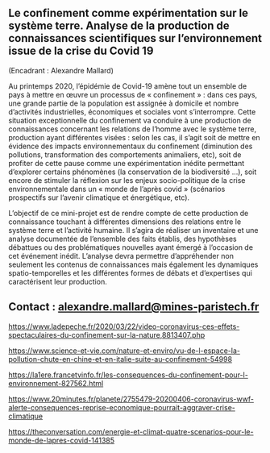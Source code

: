 ## Le confinement comme expérimentation sur le système terre. Analyse de la production de connaissances scientifiques sur l’environnement issue de la crise du Covid 19

(Encadrant : Alexandre Mallard)

Au printemps 2020, l’épidémie de Covid-19 amène tout un ensemble de pays à mettre en œuvre un processus de « confinement » : dans ces pays, une grande partie de la population est assignée à domicile et nombre d’activités industrielles, économiques et sociales vont s’interrompre. Cette situation exceptionnelle du confinement va conduire à une production de connaissances concernant les relations de l’homme avec le système terre, production ayant différentes visées : selon les cas, il s’agit soit de mettre en évidence des impacts environnementaux du confinement (diminution des pollutions, transformation des comportements animaliers, etc), soit de profiter de cette pause comme une expérimentation inédite permettant d’explorer certains phénomènes (la conservation de la biodiversité …), soit encore de stimuler la réflexion sur les enjeux socio-politique de la crise environnementale dans un « monde de l’après covid » (scénarios prospectifs sur l’avenir climatique et énergétique, etc). 

L’objectif de ce mini-projet est de rendre compte de cette production de connaissance touchant à différentes dimensions des relations entre le système terre et l’activité humaine. Il s’agira de réaliser un inventaire et une analyse documentée de l’ensemble des faits établis, des hypothèses débattues ou des problématiques nouvelles ayant émergé à l’occasion de cet événement inédit. L’analyse devra permettre d’appréhender non seulement les contenus de connaissances mais également les dynamiques spatio-temporelles et les différentes formes de débats et d’expertises qui caractérisent leur production. 

## Contact : alexandre.mallard@mines-paristech.fr

https://www.ladepeche.fr/2020/03/22/video-coronavirus-ces-effets-spectaculaires-du-confinement-sur-la-nature,8813407.php

https://www.science-et-vie.com/nature-et-enviro/vu-de-l-espace-la-pollution-chute-en-chine-et-en-italie-suite-au-confinement-54998

https://la1ere.francetvinfo.fr/les-consequences-du-confinement-pour-l-environnement-827562.html

https://www.20minutes.fr/planete/2755479-20200406-coronavirus-wwf-alerte-consequences-reprise-economique-pourrait-aggraver-crise-climatique

https://theconversation.com/energie-et-climat-quatre-scenarios-pour-le-monde-de-lapres-covid-141385 

